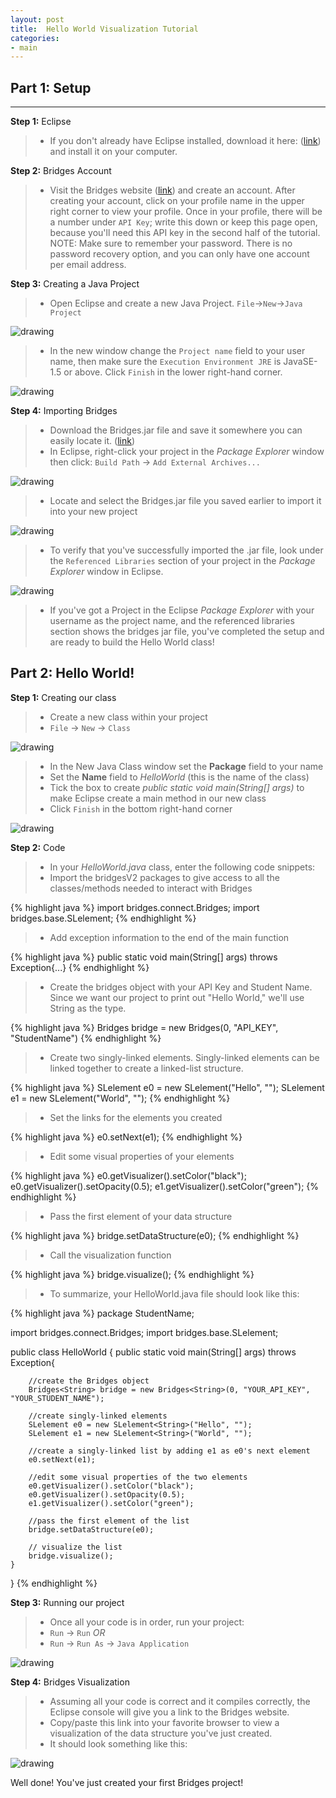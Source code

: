 ```yaml
---
layout: post
title:  Hello World Visualization Tutorial
categories:
- main
---
```


## Part 1: Setup

---

**Step 1:** Eclipse

> * If you don't already have Eclipse installed, download it here: ([link](https://www.eclipse.org/downloads/index-java8.php)) and install it on your computer.

**Step 2:** Bridges Account

> * Visit the Bridges website ([link](http://bridges-cs.herokuapp.com/login)) and create an account. After creating your account, click on your profile name in the upper right corner to view your profile. Once in your profile, there will be a number under `API Key`; write this down or keep this page open, because you'll need this API key in the second half of the tutorial.
NOTE: Make sure to remember your password. There is no password recovery option, and you can only have one account per email address.

**Step 3:** Creating a Java Project

> * Open Eclipse and create a new Java Project. `File`->`New`->`Java Project`

![drawing](/img/Tutorialv2/newJavaProject.png)

> * In the new window change the `Project name` field to your user name, then make sure the `Execution Environment JRE` is JavaSE-1.5 or above. Click `Finish` in the lower right-hand corner.

![drawing](/img/Tutorialv2/JavaProject.png)

**Step 4:** Importing Bridges

> * Download the Bridges.jar file and save it somewhere you can easily locate it. ([link](/jar/bridges_all_2.0.jar))
> * In Eclipse, right-click your project in the *Package Explorer* window then click:
`Build Path` -> `Add External Archives...`

![drawing](/img/Tutorialv2/addArchive.png)

> * Locate and select the Bridges.jar file you saved earlier to import it into your new project

![drawing](/img/Tutorialv2/jar.png)

> * To verify that you've successfully imported the .jar file, look under the `Referenced Libraries` section of your project in the *Package Explorer* window in Eclipse.

![drawing](/img/Tutorialv2/ReferencedLib.png)

> * If you've got a Project in the Eclipse *Package Explorer* with your username as the project name, and the referenced libraries section shows the bridges jar file, you've completed the setup and are ready to build the Hello World class!

## Part 2: Hello World!

**Step 1:** Creating our class

> * Create a new class within your project
> * `File` -> `New` -> `Class`

![drawing](/img/Tutorialv2/newClass.png)

> * In the New Java Class window set the **Package** field to your name
> * Set the **Name** field to *HelloWorld* (this is the name of the class)
> * Tick the box to create *public static void main(String[] args)* to make Eclipse create a main method in our new class
> * Click `Finish` in the bottom right-hand corner

![drawing](/img/Tutorialv2/class.png)

**Step 2:** Code

> * In your *HelloWorld.java* class, enter the following code snippets:
> * Import the bridgesV2 packages to give access to all the classes/methods needed to interact with Bridges

{% highlight java %}
import bridges.connect.Bridges;
import bridges.base.SLelement;
{% endhighlight %}
> * Add exception information to the end of the main function

{% highlight java %}
public static void main(String[] args) throws Exception{...}
{% endhighlight %}
> * Create the bridges object with your API Key and Student Name. Since we want our project to print out "Hello World," we'll use String as the type.

{% highlight java %}
Bridges<String> bridge = new Bridges<String>(0, "API_KEY", "StudentName")
{% endhighlight %}
> * Create two singly-linked elements. Singly-linked elements can be linked together to create a linked-list structure.

{% highlight java %}
SLelement e0 = new SLelement<String>("Hello", "");
SLelement e1 = new SLelement<String>("World", "");
{% endhighlight %}
> * Set the links for the elements you created

{% highlight java %}
e0.setNext(e1);
{% endhighlight %}
> * Edit some visual properties of your elements

{% highlight java %}
e0.getVisualizer().setColor("black");
e0.getVisualizer().setOpacity(0.5);
e1.getVisualizer().setColor("green");
{% endhighlight %}
> * Pass the first element of your data structure 

{% highlight java %}
bridge.setDataStructure(e0);
{% endhighlight %}
> * Call the visualization function

{% highlight java %}
bridge.visualize();
{% endhighlight %}
> * To summarize, your HelloWorld.java file should look like this:

{% highlight java %}
package StudentName;

import bridges.connect.Bridges;
import bridges.base.SLelement;

public class HelloWorld {
    public static void main(String[] args) throws Exception{

        //create the Bridges object
        Bridges<String> bridge = new Bridges<String>(0, "YOUR_API_KEY", "YOUR_STUDENT_NAME");

        //create singly-linked elements
        SLelement e0 = new SLelement<String>("Hello", "");
        SLelement e1 = new SLelement<String>("World", "");

        //create a singly-linked list by adding e1 as e0's next element
        e0.setNext(e1);

        //edit some visual properties of the two elements
        e0.getVisualizer().setColor("black");
        e0.getVisualizer().setOpacity(0.5);
        e1.getVisualizer().setColor("green");

        //pass the first element of the list
        bridge.setDataStructure(e0);

        // visualize the list
        bridge.visualize();
    }
}
{% endhighlight %}

**Step 3:** Running our project

> * Once all your code is in order, run your project:
> * `Run` -> `Run`  *OR*
> * `Run` -> `Run As` -> `Java Application`

![drawing](/img/Tutorialv2/runAs.png)

**Step 4:** Bridges Visualization
> * Assuming all your code is correct and it compiles correctly, the Eclipse console will give you a link to the Bridges website.
> * Copy/paste this link into your favorite browser to view a visualization of the data structure you've just created.
> * It should look something like this:

![drawing](/img/Tutorialv2/HelloWorld.png)

Well done! You've just created your first Bridges project!
